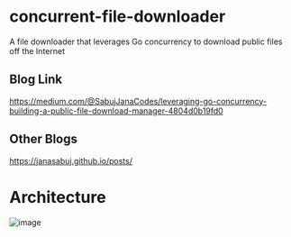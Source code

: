 # concurrent-file-downloader
A file downloader that leverages Go concurrency to download public files off the Internet

## Blog Link
https://medium.com/@SabujJanaCodes/leveraging-go-concurrency-building-a-public-file-download-manager-4804d0b19fd0

## Other Blogs
https://janasabuj.github.io/posts/

# Architecture
![image](https://github.com/JanaSabuj/concurrent-file-downloader/assets/39147514/d787368c-fe37-4dd3-bc66-69a10c68df39)

